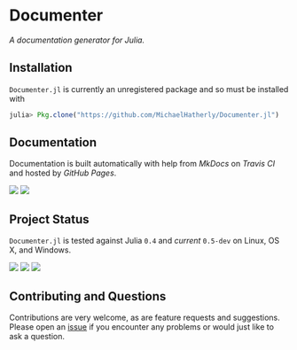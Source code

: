 # Documenter

*A documentation generator for Julia.*

## Installation

`Documenter.jl` is currently an unregistered package and so must be installed with

```julia
julia> Pkg.clone("https://github.com/MichaelHatherly/Documenter.jl")
```

## Documentation

Documentation is built automatically with help from *MkDocs* on *Travis CI* and hosted by *GitHub Pages*.

[![][docs-latest-img]][docs-latest-url] [![][docs-stable-img]][docs-stable-url]

## Project Status

`Documenter.jl` is tested against Julia `0.4` and *current* `0.5-dev` on Linux, OS X, and Windows.

[![][travis-img]][travis-url] [![][appveyor-img]][appveyor-url] [![][codecov-img]][codecov-url]

## Contributing and Questions

Contributions are very welcome, as are feature requests and suggestions. Please open an
[issue][issues-url] if you encounter any problems or would just like to ask a question.


[docs-latest-img]: https://img.shields.io/badge/docs-latest-blue.svg
[docs-latest-url]: https://michaelhatherly.github.io/Documenter.jl/latest

[docs-stable-img]: https://img.shields.io/badge/docs-stable-blue.svg
[docs-stable-url]: https://michaelhatherly.github.io/Documenter.jl/latest

[travis-img]: https://travis-ci.org/MichaelHatherly/Documenter.jl.svg?branch=master
[travis-url]: https://travis-ci.org/MichaelHatherly/Documenter.jl

[appveyor-img]: https://ci.appveyor.com/api/projects/status/h227adt6ovd1u3sx/branch/master?svg=true
[appveyor-url]: https://ci.appveyor.com/project/MichaelHatherly/documenter-jl/branch/master

[codecov-img]: http://codecov.io/github/MichaelHatherly/Documenter.jl/coverage.svg?branch=master
[codecov-url]: http://codecov.io/github/MichaelHatherly/Documenter.jl?branch=master

[issues-url]: https://github.com/MichaelHatherly/Documenter.jl/issues
